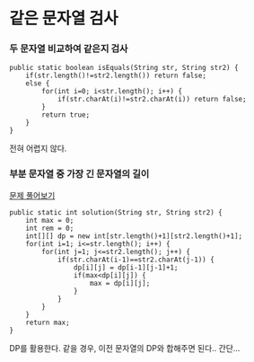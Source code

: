 # 같은 문자열 검사

### 두 문자열 비교하여 같은지 검사

```
public static boolean isEquals(String str, String str2) {
	if(str.length()!=str2.length()) return false;
	else {
		for(int i=0; i<str.length(); i++) {
			if(str.charAt(i)!=str2.charAt(i)) return false;
		}
		return true;
	}
}
```

전혀 어렵지 않다.



### 부분 문자열 중 가장 긴 문자열의 길이

[문제 풀어보기](https://www.acmicpc.net/problem/5582)

```
public static int solution(String str, String str2) {
	int max = 0;
	int rem = 0;
	int[][] dp = new int[str.length()+1][str2.length()+1];
	for(int i=1; i<=str.length(); i++) {
		for(int j=1; j<=str2.length(); j++) {
			if(str.charAt(i-1)==str2.charAt(j-1)) {
				dp[i][j] = dp[i-1][j-1]+1;
				if(max<dp[i][j]) {
					max = dp[i][j];
				}
			}
		}
	}	
	return max;
}
```

DP를 활용한다. 같을 경우, 이전 문자열의 DP와 합해주면 된다.. 간단...
